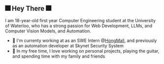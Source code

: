 ## 🎆 Hey There 🎆

I am 18-year-old first year Computer Engineering student at the University of Waterloo, who has a strong passion for Web Development, LLMs, and Computer Vision Models, and Automation. 
  * 💼 I'm currenty working at as an SWE Intern @[HongMall](https://www.hongmall.com/index.php/en/home-english-2/), and previously as an automation developer at Skynet Security System
  * 🌱 In my free time, I love working on personal projects, playing the guitar, and spending time with my family and friends

